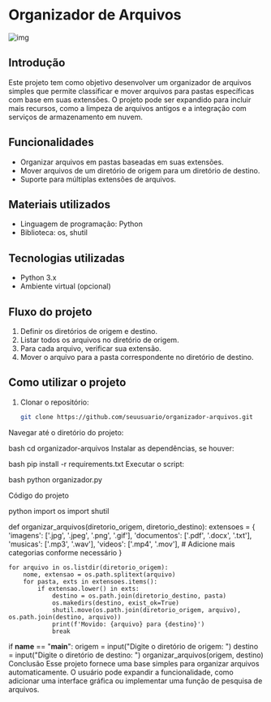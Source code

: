 # Organizador de Arquivos

![img](https://via.placeholder.com/600x200.png?text=Organizador+de+Arquivos)

## Introdução
Este projeto tem como objetivo desenvolver um organizador de arquivos simples que permite classificar e mover arquivos para pastas específicas com base em suas extensões. O projeto pode ser expandido para incluir mais recursos, como a limpeza de arquivos antigos e a integração com serviços de armazenamento em nuvem.

## Funcionalidades
- Organizar arquivos em pastas baseadas em suas extensões.
- Mover arquivos de um diretório de origem para um diretório de destino.
- Suporte para múltiplas extensões de arquivos.

## Materiais utilizados
- Linguagem de programação: Python
- Biblioteca: os, shutil

## Tecnologias utilizadas
- Python 3.x
- Ambiente virtual (opcional)

## Fluxo do projeto

1. Definir os diretórios de origem e destino.
2. Listar todos os arquivos no diretório de origem.
3. Para cada arquivo, verificar sua extensão.
4. Mover o arquivo para a pasta correspondente no diretório de destino.

## Como utilizar o projeto

1. Clonar o repositório:
   ```bash
   git clone https://github.com/seuusuario/organizador-arquivos.git
Navegar até o diretório do projeto:

bash
cd organizador-arquivos
Instalar as dependências, se houver:

bash
pip install -r requirements.txt
Executar o script:

bash
python organizador.py

Código do projeto

python
import os
import shutil

def organizar_arquivos(diretorio_origem, diretorio_destino):
    extensoes = {
        'imagens': ['.jpg', '.jpeg', '.png', '.gif'],
        'documentos': ['.pdf', '.docx', '.txt'],
        'musicas': ['.mp3', '.wav'],
        'videos': ['.mp4', '.mov'],
        # Adicione mais categorias conforme necessário
    }

    for arquivo in os.listdir(diretorio_origem):
        nome, extensao = os.path.splitext(arquivo)
        for pasta, exts in extensoes.items():
            if extensao.lower() in exts:
                destino = os.path.join(diretorio_destino, pasta)
                os.makedirs(destino, exist_ok=True)
                shutil.move(os.path.join(diretorio_origem, arquivo), os.path.join(destino, arquivo))
                print(f'Movido: {arquivo} para {destino}')
                break

if __name__ == "__main__":
    origem = input("Digite o diretório de origem: ")
    destino = input("Digite o diretório de destino: ")
    organizar_arquivos(origem, destino)
Conclusão
Esse projeto fornece uma base simples para organizar arquivos automaticamente. O usuário pode expandir a funcionalidade, como adicionar uma interface gráfica ou implementar uma função de pesquisa de arquivos.



